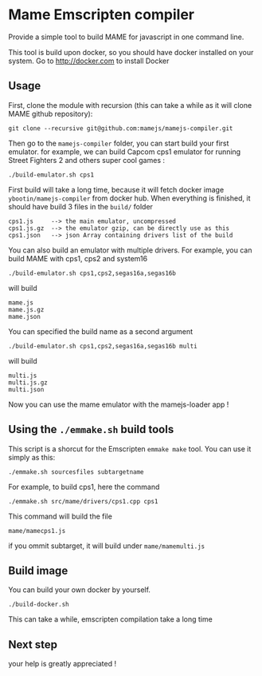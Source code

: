 # Mame Emscripten compiler
Provide a simple tool to build MAME for javascript in one command line.

This tool is build upon docker, so you should have docker installed on your system.
Go to http://docker.com to install Docker

## Usage
First, clone the module with recursion (this can take a while as it will clone MAME github repository):

    git clone --recursive git@github.com:mamejs/mamejs-compiler.git

Then go to the `mamejs-compiler` folder, you can start build your first emulator. for example, we can build Capcom cps1 emulator for running Street Fighters 2 and others super cool games :

    ./build-emulator.sh cps1

First build will take a long time, because it will fetch docker image `ybootin/mamejs-compiler` from docker hub.
When everything is finished, it should have build 3 files in the `build/` folder

    cps1.js     --> the main emulator, uncompressed
    cps1.js.gz  --> the emulator gzip, can be directly use as this
    cps1.json   --> json Array containing drivers list of the build

You can also build an emulator with multiple drivers. For example, you can build MAME with cps1, cps2 and system16

    ./build-emulator.sh cps1,cps2,segas16a,segas16b

will build

    mame.js
    mame.js.gz
    mame.json

You can specified the build name as a second argument

    ./build-emulator.sh cps1,cps2,segas16a,segas16b multi

will build

    multi.js
    multi.js.gz
    multi.json

Now you can use the mame emulator with the mamejs-loader app !

## Using the `./emmake.sh` build tools

This script is a shorcut for the Emscripten `emmake make` tool.
You can use it simply as this:

    ./emmake.sh sourcesfiles subtargetname

For example, to build cps1, here the command

    ./emmake.sh src/mame/drivers/cps1.cpp cps1

This command will build the file 

    mame/mamecps1.js

if you ommit subtarget, it will build under `mame/mamemulti.js`


## Build image

You can build your own docker by yourself. 

    ./build-docker.sh

This can take a while, emscripten compilation take a long time


## Next step


your help is greatly appreciated !


